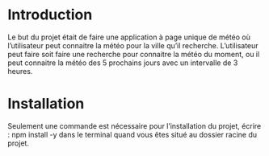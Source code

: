 # Introduction
Le but du projet était de faire une application à page unique de météo où l’utilisateur peut connaitre la météo pour la ville qu’il recherche. L’utilisateur peut faire soit faire une recherche pour connaitre la météo du moment, ou il peut connaitre la météo des 5 prochains jours avec un intervalle de 3 heures.

# Installation
Seulement une commande est nécessaire pour l’installation du projet, écrire :
npm install -y
dans le terminal quand vous êtes situé au dossier racine du projet.
